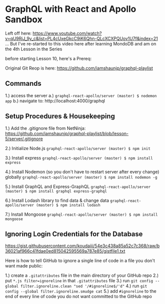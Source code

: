# GraphQL with React and Apollo Sandbox

Left off here:
https://www.youtube.com/watch?v=qU9RiJ_9y_c&list=PL4cUxeGkcC9iK6Qhn-QLcXCXPQUov1U7f&index=21
...
But I've re-started to this video here after learning MondoDB
and am on the 4th Lesson in the Series


before starting Lesson 10, here's a Prereq:


Original Git Reop is here:
https://github.com/iamshaunjp/graphql-playlist

## Commands
1.) access the server
    a.) `graphql-react-apollo/server (master) $ nodemon app`
    b.) navigate to: http://localhost:4000/graphql


## Setup Procedures & Housekeeping
1.) Add the .gitignore file from NetNinja:
    https://github.com/iamshaunjp/graphql-playlist/blob/lesson-5/server/.gitignore

2.) Initialize Node.js
    `graphql-react-apollo/server (master) $ npm init`

3.) Install express
    `graphql-react-apollo/server (master) $ npm install express`

4.) Install Nodemon (so you don't have to restart server after every change) globally
    `graphql-react-apollo/server (master) $ npm install nodemon -g`

5.) Install GraphQL and Express-GraphQL
    `graphql-react-apollo/server (master) $ npm install graphql express-graphql`

6.) Install Lodash library to find data & change data
    `graphql-react-apollo/server (master) $ npm install lodash`

7.) Install Mongoose
    `graphql-react-apollo/server (master) $ npm install mongoose`

## Ignoring Login Credentials for the Database
https://gist.githubusercontent.com/koudaiii/54e3c438a85a52c7c368/raw/b36021af966c41fdae0ed815042595569a787e85/gistfile1.txt

Here is how to tell GitHub to ignore a single line of code in a file you don't want made public:

1.) create a `.gitattributes` file in the main directory of your GitHub repo
2.) put `*.js filter=ignoreline` in that `.gitattributes` file
3.) run `git config --global filter.ignoreline.clean "sed '/#ignoreline$/'d"`
4.) run `git config --global filter.ignoreline.smudge cat`
5.) add `#ignoreline` to the end of every line of code you do not want committed to the GitHub repo
